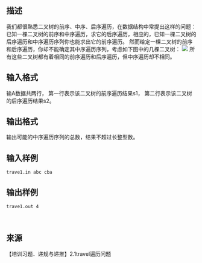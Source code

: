 ## 描述

我们都很熟悉二叉树的前序、中序、后序遍历，在数据结构中常提出这样的问题：已知一棵二叉树的前序和中序遍历，求它的后序遍历，相应的，已知一棵二叉树的后序遍历和中序遍历序列你也能求出它的前序遍历。 然而给定一棵二叉树的前序和后序遍历，你却不能确定其中序遍历序列，考虑如下图中的几棵二叉树： <img border=0 src=http://60.191.162.158:8080/JudgeOnline/images/p1173.gif > 所有这些二叉树都有着相同的前序遍历和后序遍历，但中序遍历却不相同。

## 输入格式

输A数据共两行， 第一行表示该二叉树的前序遍历结果s1， 第二行表示该二叉树的后序遍历结果s2。

## 输出格式

输出可能的中序遍历序列的总数，结果不超过长整型数。

## 输入样例

```plaintext
trave1.in abc cba 
```

## 输出样例

```plaintext
trave1.out 4
```



 

## 来源

【培训习题．递规与递推】2.1travel遍历问题

